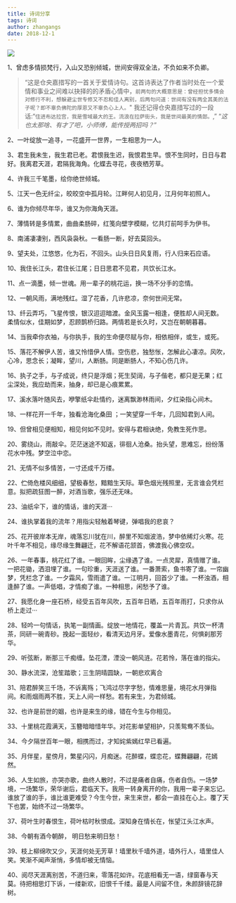 ```yaml
---
title: 诗词分享
tags: 诗词
author: zhangangs
date: 2018-12-1
---
```

![](http://i1.bvimg.com/670562/bac01b72f67bfaf8.jpg)

1、曾虑多情损梵行，入山又恐别倾城，世间安得双全法，不负如来不负卿。

> “这是仓央嘉措写的一首关于爱情诗句。这首诗表达了作者当时处在一个爱情和事业之间难以抉择的的矛盾心情中，`前两句的大概意思是：曾经担忧多情会对修行不利，想躲避尘世专修又不忍和佳人离别，后两句问道：世间有没有两全其美的法子呢？即不辜负佛陀的厚恩又不辜负心上人。`"
我还记得仓央嘉措写过的一段话:“`住进布达拉宫，我是雪域最大的王。流浪在拉萨街头，我是世间最美的情郎。`,”
“*这也太那啥、有才了吧，小师傅，能传授两招吗？*”

2、一叶绽放一追寻，一花盛开一世界，一生相思为一人。

3、君生我未生，我生君已老。君恨我生迟，我恨君生早。恨不生同时，日日与君好。我离君天涯，君隔我海角。化蝶去寻花，夜夜栖芳草。

4、许我三千笔墨，绘你绝世倾城。

5、江天一色无纤尘，皎皎空中孤月轮。江畔何人初见月，江月何年初照人。

6、谁为你倾尽年华，谁又为你海角天涯。

7、薄情转是多情累，曲曲柔肠碎，红笺向壁字模糊，忆共灯前呵手为伊书。

8、南浦凄凄别，西风袅袅秋。一看肠一断，好去莫回头。

9、望夫处，江悠悠，化为石，不回头。山头日日风复雨，行人归来石应语。

10、我住长江头，君住长江尾；日日思君不见君，共饮长江水。

11、点一滴墨，倾一世魂。用一辈子的桃花运，换一场不分手的恋情。

12、一朝风雨，满地残红。湿了花香，几许悲凉，奈何世间无常。

13、纤云弄巧，飞星传恨，银汉迢迢暗渡。金风玉露一相逢，便胜却人间无数。柔情似水，佳期如梦，忍顾鹊桥归路。两情若是长久时，又岂在朝朝暮暮。

14、当我牵你衣袖，与你执手，我的生命便尽赋与你，相依相伴，或生，或死。

15、落花不解伊人苦，谁又怜惜伊人情。空伤悲，独愁怅，怎解此心凄凉。风吹，心冷，思念长；凝眸，望川，人断肠。同是断肠人，不知心伤几许。

16、执子之手，与子成说，终只是浮烟；死生契阔，与子偕老，都只是无果；红尘深处，我应劫而来，抽身，却已是心痕累累。

17、溪水落叶随风去，咿擎纸伞赴情约，迷离飘渺林雨间，夕红染指心间木。

18、一样花开一千年，独看沧海化桑田 ；一笑望穿一千年，几回知君到人间。

19、但曾相见便相知，相见何如不见时。安得与君相诀绝，免教生死作思。

20、雾绕山，雨敲伞。茫茫迷途不知返，徘徊人沧桑。抬头望，思难忘，纷纷落花水中残。梦空泣中恋。

21、无情不似多情苦，一寸还成千万缕。

22、伫倚危楼风细细，望极春愁，黯黯生天际。草色烟光残照里，无言谁会凭栏意。拟把疏狂图一醉，对酒当歌，强乐还无味。

23、油纸伞下，谁的情话，谁的天涯···

24、谁执掌着我的流年？用指尖轻触着琴键，弹唱我的悲哀？

25、花开彼岸本无岸，魂落忘川犹在川，醉里不知烟波浩，梦中依稀灯火寒。花叶千年不相见，缘尽缘生舞翩迁，花不解语花颔首，佛渡我心佛空叹。

26、一年春事，桃花红了谁。一眼回眸，尘缘遇了谁。一点灵犀，真情赠了谁。一把花锄，洒泪埋了谁。一句珍重，天涯送了谁。一番萧索，鱼书寄了谁。一帘幽梦，凭栏念了谁。一夕霜风，雪雨遣了谁。一江明月，回首少了谁。一杯浊酒，相逢醉了谁。一声低唱，才情痴了谁。一种相思，闲愁予了谁。

27、我愿化身一座石桥，经受五百年风吹，五百年日晒，五百年雨打，只求你从桥上走过···

28、轻吟一句情话，执笔一副情画。绽放一地情花，覆盖一片青瓦。共饮一杯清茶，同研一碗青砂。挽起一面轻纱，看清天边月牙。爱像水墨青花，何惧刹那芳华。

29、听弦断，断那三千痴缠。坠花湮，湮没一朝风涟。花若怜，落在谁的指尖。

30、静水流深，沧笙踏歌；三生阴晴圆缺，一朝悲欢离合

31、陪君醉笑三千场，不诉离殇；飞鸿过尽字字愁，情难思量，境花水月弹指间。和雨烟雨两不胜，天上人间一样愁。若有来生，为君倾城。

32、也许是前世的姻，也许是来生的缘，错在今生与你相见。

33、十里桃花霞满天，玉簪暗暗惜年华。对花影单望相护，只羡鸳鸯不羡仙。

34、今夕隔世百年一眼，相携而过，才知姹紫嫣红早已看遍。

35、月伴星，星傍月，繁星闪闪，月痴迷。花醉蝶，蝶恋花，蝶舞翩翩，花嫣然。

36、人生如旅，亦哭亦歌，曲终人散时，不过是痛者自痛，伤者自伤。一场梦境，一场繁华，荣华谢后，君临天下。我用一转身离开的你，我用一辈子来忘记。谁放了谁的手，谁比谁更难受？今生今世，来生来世，都会一直挂在心上。覆了天下也罢，始终不过一场繁华。

37、荷叶生时春恨生，荷叶枯时秋恨成。深知身在情长在，怅望江头江水声。

38、今朝有酒今朝醉， 明日愁来明日愁！

39、枝上柳绵吹又少，天涯何处无芳草！墙里秋千墙外道，墙外行人，墙里佳人笑。笑渐不闻声渐悄，多情却被无情恼。

40、阅尽天涯离别苦，不道归来，零落花如许。花底相看无一语，绿窗春与天莫。待把相思灯下诉，一缕新欢，旧恨千千缕。最是人间留不住，朱颜辞镜花辞树。




